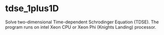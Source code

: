 # tdse_1plus1D
Solve two-dimensional Time-dependent Schrodinger Equation (TDSE).
The program runs on intel Xeon CPU or Xeon Phi (Knights Landing) processor.  
